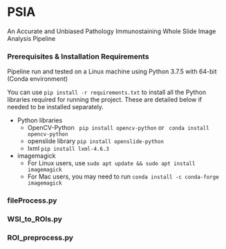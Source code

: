 # PSIA
An Accurate and Unbiased Pathology Immunostaining Whole Slide Image Analysis Pipeline 

### Prerequisites & Installation Requirements

Pipeline run and tested on a Linux machine using Python 3.7.5 with 64-bit (Conda environment)

You can use ``` pip install -r requirements.txt ``` to install all the Python libraries required for running the project. These are detailed below if needed to be installed separately.

* Python libraries
  * OpenCV-Python
  ``` pip install opencv-python```
  or 
  ``` conda install opencv-python```
  * openslide library
  ``` pip install openslide-python ```
  * lxml
  ``` pip install lxml-4.6.3 ```
* imagemagick
  * For Linux users, use ``` sudo apt update && sudo apt install imagemagick ``` 
  * For Mac users, you may need to run ```conda install -c conda-forge imagemagick ```

### fileProcess.py
### WSI_to_ROIs.py
### ROI_preprocess.py
